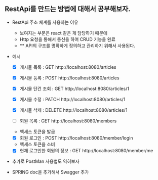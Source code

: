 ## RestApi를 만드는 방법에 대해서 공부해보자.

- RestApi 주소 체계를 사용하는 이유
  - 보여지는 부분은 react 같은 게 담당하기 때문에 
  - Http 요청을 통해서 통신을 하여 CRUD 기능을 완료
  -  ** API의 구조를 명확하게 정의하고 관리하기 위해서 사용된다.

- 예시
  - [x] 게시물 목록 : GET http://localhost:8080/articles

  - [x] 게시물 등록 : POST http://localhost:8080/articles

  - [x] 게시물 단건 조회 : GET http://localhost:8080/articles/1

  - [x] 게시물 수정 : PATCH http://localhost:8080/articles/1

  - [x] 게시물 삭제 : DELETE http://localhost:8080/articles/1

  - [ ] 회원 목록 : GET http://localhost:8080/members

  - 액세스 토큰을 발급
  - [x] 회원 로그인 : POST http://localhost:8080/member/login

  - 액세스 토큰을 소비
  - [x] 현재 로그인한 회원의 정보 : GET http://localhost:8080/member/me

-  추가로 PostMan 사용법도 익혀보자
- SPRING doc을 추가해서 Swagger 추가